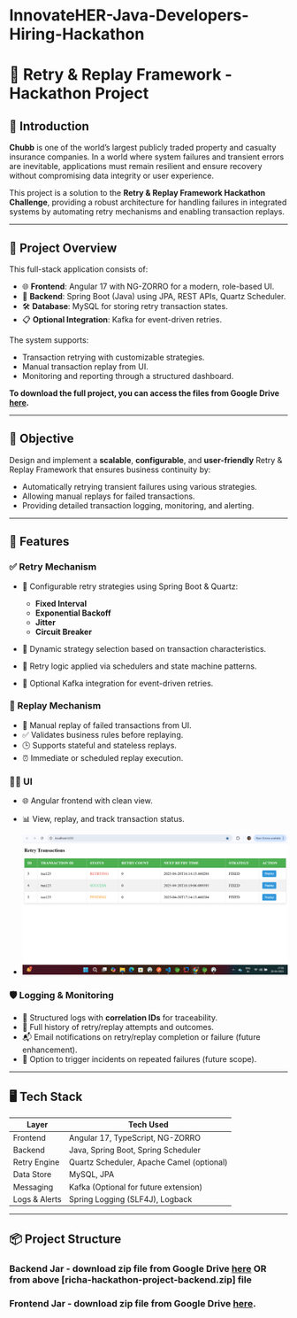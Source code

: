 # InnovateHER-Java-Developers-Hiring-Hackathon

# 🔁 Retry & Replay Framework - Hackathon Project

## 🚀 Introduction

**Chubb** is one of the world’s largest publicly traded property and casualty insurance companies. In a world where system failures and transient errors are inevitable, applications must remain resilient and ensure recovery without compromising data integrity or user experience.

This project is a solution to the **Retry & Replay Framework Hackathon Challenge**, providing a robust architecture for handling failures in integrated systems by automating retry mechanisms and enabling transaction replays.

---

## 📌 Project Overview

This full-stack application consists of:

- 🌐 **Frontend**: Angular 17 with NG-ZORRO for a modern, role-based UI. 
- 🔧 **Backend**: Spring Boot (Java) using JPA, REST APIs, Quartz Scheduler.
- 🛠️ **Database**: MySQL for storing retry transaction states.
- 📋 **Optional Integration**: Kafka for event-driven retries.

The system supports:
- Transaction retrying with customizable strategies.
- Manual transaction replay from UI.
- Monitoring and reporting through a structured dashboard.

**To download the full project, you can access the files from Google Drive [here](https://drive.google.com/drive/folders/1FHq90xQoFoIj-sQA6GK9nIDDIYEScjIK).**

---

## 🎯 Objective

Design and implement a **scalable**, **configurable**, and **user-friendly** Retry & Replay Framework that ensures business continuity by:

- Automatically retrying transient failures using various strategies.
- Allowing manual replays for failed transactions.
- Providing detailed transaction logging, monitoring, and alerting.

---

## 🧩 Features

### ✅ Retry Mechanism

- 🔁 Configurable retry strategies using Spring Boot & Quartz:
  - **Fixed Interval**
  - **Exponential Backoff**
  - **Jitter**
  - **Circuit Breaker**

- 🧠 Dynamic strategy selection based on transaction characteristics.
- 🧾 Retry logic applied via schedulers and state machine patterns.
- 🔄 Optional Kafka integration for event-driven retries.

### 🔄 Replay Mechanism

- 🔧 Manual replay of failed transactions from UI.
- ✅ Validates business rules before replaying.
- 🕒 Supports stateful and stateless replays.
- ⏰ Immediate or scheduled replay execution.

### 👩‍💼 UI

- 🌐 Angular frontend with clean view.
- 📊 View, replay, and track transaction status.

- ![UI Screenshot](Images/UI.png)

### 🛡️ Logging & Monitoring

- 🧾 Structured logs with **correlation IDs** for traceability.
- 📑 Full history of retry/replay attempts and outcomes.
- 📬 Email notifications on retry/replay completion or failure (future enhancement).
- 🔔 Option to trigger incidents on repeated failures (future scope).

---

## 🖥️ Tech Stack

| Layer        | Tech Used                              |
|--------------|-----------------------------------------|
| Frontend     | Angular 17, TypeScript, NG-ZORRO        |
| Backend      | Java, Spring Boot, Spring Scheduler     |
| Retry Engine | Quartz Scheduler, Apache Camel (optional) |
| Data Store   | MySQL, JPA                         |
| Messaging    | Kafka (Optional for future extension)   |
| Logs & Alerts| Spring Logging (SLF4J), Logback         |

---

## 📦 Project Structure

### Backend Jar - download zip file from Google Drive [here](https://drive.google.com/drive/folders/1FHq90xQoFoIj-sQA6GK9nIDDIYEScjIK) OR from above [richa-hackathon-project-backend.zip] file
### Frontend Jar - download zip file from Google Drive [here](https://drive.google.com/drive/folders/1FHq90xQoFoIj-sQA6GK9nIDDIYEScjIK).
